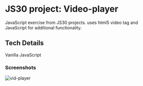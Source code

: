 # JS30 project: Video-player
JavaScript exercise from JS30 projects. uses html5 video tag and JavaScript for additional functionality.

## Tech Details
Vanilla JavaScript

### Screenshots
![vid-player](https://user-images.githubusercontent.com/28276414/43113467-5d848cfa-8eaf-11e8-8007-6bc350406e62.png)

